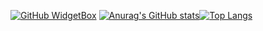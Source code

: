 [![GitHub WidgetBox](https://github-widgetbox.vercel.app/api/profile?username=SheepYhangCN&data=followers,repositories,stars,commits)](https://github.com/Jurredr/github-widgetbox)
[![Anurag's GitHub stats](https://github-readme-stats.vercel.app/api?username=SheepYhangCN&show_icons=true)](https://github.com/anuraghazra/github-readme-stats)[![Top Langs](https://github-readme-stats.vercel.app/api/top-langs/?username=SheepYhangCN&layout=compact)](https://github.com/anuraghazra/github-readme-stats)